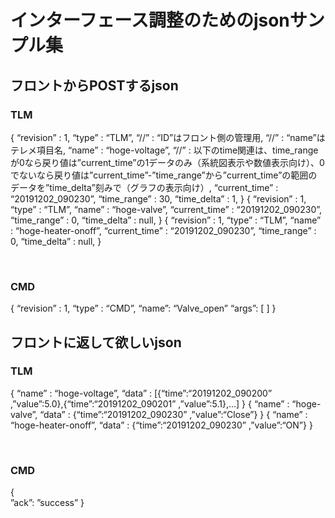 # インターフェース調整のためのjsonサンプル集

## フロントからPOSTするjson
### TLM
{
	“revision” : 1,
	“type” : “TLM”,
		“//” : “ID”はフロント側の管理用,
		“//” : “name”はテレメ項目名,
	“name” : “hoge-voltage”,
		“//” : 以下のtime関連は、time_rangeが0なら戻り値は”current_time”の1データのみ（系統図表示や数値表示向け）、0でないなら戻り値は”current_time”-”time_range”から”current_time”の範囲のデータを”time_delta”刻みで（グラフの表示向け）,
	“current_time” : “20191202_090230”,
	“time_range” : 30,
	“time_delta” : 1,
}
{
	“revision” : 1,
	“type” : “TLM”,
	“name” : “hoge-valve”,
	“current_time” : “20191202_090230”,
	“time_range” : 0,
	“time_delta” : null,
}
{
	“revision” : 1,
	“type” : “TLM”,
	“name” : “hoge-heater-onoff”,
	“current_time” : “20191202_090230”,
	“time_range” : 0,
	“time_delta” : null,
}

​
### CMD
{
	“revision” : 1,
	“type” : “CMD”,
	“name”: “Valve_open”
	“args”: [ ] 
}
​
​
## フロントに返して欲しいjson
### TLM
{
	“name” : “hoge-voltage”,
	“data” : [{“time”:“20191202_090200” ,”value”:5.0},{“time”:“20191202_090201” ,”value”:5.1},...]
}
{
	“name” : “hoge-valve”,
	“data” : {“time”:“20191202_090230” ,”value”:“Close”}
}
{
	“name” : “hoge-heater-onoff”,
	“data” : {“time”:“20191202_090230” ,”value”:“ON”}
}


​
### CMD
{	
	”ack”: ”success”
}
